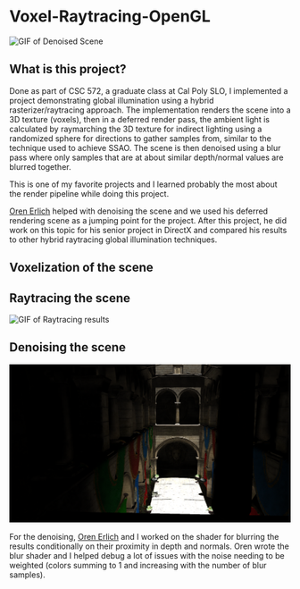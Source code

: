 # Voxel-Raytracing-OpenGL
![GIF of Denoised Scene](https://github.com/johnmanardiii/Voxel-Raytracing-OpenGL/blob/main/images/denoised_swinging.gif?raw=true)

## What is this project?
Done as part of CSC 572, a graduate class at Cal Poly SLO, I implemented a project demonstrating global illumination using a hybrid rasterizer/raytracing approach. The implementation renders the scene into a 3D texture (voxels), then in a deferred render pass, the ambient light is calculated by raymarching the 3D texture for indirect lighting using a randomized sphere for directions to gather samples from, similar to the technique used to achieve SSAO. The scene is then denoised using a blur pass where only samples that are at about similar depth/normal values are blurred together.

This is one of my favorite projects and I learned probably the most about the render pipeline while doing this project.

[Oren Erlich](https://www.linkedin.com/in/orenerlich/overlay/contact-info/) helped with denoising the scene and we used his deferred rendering scene as a jumping point for the project. After this project, he did work on this topic for his senior project in DirectX and compared his results to other hybrid raytracing global illumination techniques.

## Voxelization of the scene

## Raytracing the scene
![GIF of Raytracing results](https://github.com/johnmanardiii/Voxel-Raytracing-OpenGL/blob/main/images/swinging_light.gif?raw=true)


## Denoising the scene

![GIF of Raytracing results](https://github.com/johnmanardiii/Voxel-Raytracing-OpenGL/blob/main/images/raytrace_full.png?raw=true)

For the denoising, [Oren Erlich](https://www.linkedin.com/in/orenerlich/) and I worked on the shader for blurring the results conditionally on their proximity in depth and normals. Oren wrote the blur shader and I helped debug a lot of issues with the noise needing to be weighted (colors summing to 1 and increasing with the number of blur samples).
